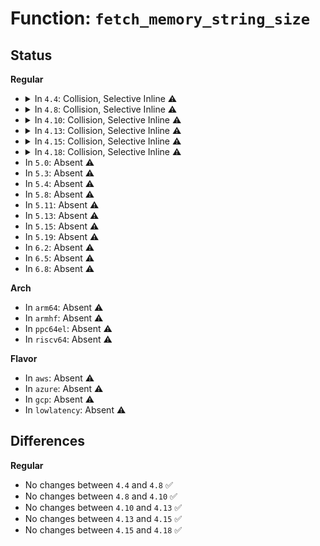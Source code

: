 # Function: <code>fetch_memory_string_size</code>

## Status
<b>Regular</b>
<ul>
<li>
<details>
<summary>In <code>4.4</code>: Collision, Selective Inline ⚠️</summary>

```c
void fetch_memory_string_size(struct pt_regs *regs, void *addr, void *dest);
```

**Collision:** Static-Static Collision

**Inline:** Selective

**Transformation:** False

**Instances:**

```
In kernel/trace/trace_kprobe.c (ffffffff81167480)
Location: kernel/trace/trace_kprobe.c:191
Inline: False
Direct callers:
  - kernel/trace/trace_kprobe.c:fetch_symbol_string_size
```
```
In kernel/trace/trace_uprobe.c (ffffffff8116ed70)
Location: kernel/trace/trace_uprobe.c:161
Inline: True
Inline callers:
  - kernel/trace/trace_uprobe.c:fetch_file_offset_string_size
```
**Symbols:**

```
ffffffff81167480-ffffffff81167540: fetch_memory_string_size (STB_LOCAL)
ffffffff8116ed70-ffffffff8116ed9e: fetch_memory_string_size (STB_LOCAL)
```
</details>
</li>
<li>
<details>
<summary>In <code>4.8</code>: Collision, Selective Inline ⚠️</summary>

```c
void fetch_memory_string_size(struct pt_regs *regs, void *addr, void *dest);
```

**Collision:** Static-Static Collision

**Inline:** Selective

**Transformation:** False

**Instances:**

```
In kernel/trace/trace_kprobe.c (ffffffff81174a40)
Location: kernel/trace/trace_kprobe.c:191
Inline: False
Direct callers:
  - kernel/trace/trace_kprobe.c:fetch_symbol_string_size
```
```
In kernel/trace/trace_uprobe.c (ffffffff8117c48a)
Location: kernel/trace/trace_uprobe.c:161
Inline: True
Inline callers:
  - kernel/trace/trace_uprobe.c:fetch_file_offset_string_size
```
**Symbols:**

```
ffffffff81174a40-ffffffff81174af7: fetch_memory_string_size (STB_LOCAL)
ffffffff8117c430-ffffffff8117c45e: fetch_memory_string_size (STB_LOCAL)
```
</details>
</li>
<li>
<details>
<summary>In <code>4.10</code>: Collision, Selective Inline ⚠️</summary>

```c
void fetch_memory_string_size(struct pt_regs *regs, void *addr, void *dest);
```

**Collision:** Static-Static Collision

**Inline:** Selective

**Transformation:** False

**Instances:**

```
In kernel/trace/trace_kprobe.c (ffffffff811804c0)
Location: kernel/trace/trace_kprobe.c:202
Inline: False
Direct callers:
  - kernel/trace/trace_kprobe.c:fetch_symbol_string_size
```
```
In kernel/trace/trace_uprobe.c (ffffffff8118809a)
Location: kernel/trace/trace_uprobe.c:161
Inline: True
Inline callers:
  - kernel/trace/trace_uprobe.c:fetch_file_offset_string_size
```
**Symbols:**

```
ffffffff811804c0-ffffffff81180577: fetch_memory_string_size (STB_LOCAL)
ffffffff81188040-ffffffff8118806e: fetch_memory_string_size (STB_LOCAL)
```
</details>
</li>
<li>
<details>
<summary>In <code>4.13</code>: Collision, Selective Inline ⚠️</summary>

```c
void fetch_memory_string_size(struct pt_regs *regs, void *addr, void *dest);
```

**Collision:** Static-Static Collision

**Inline:** Selective

**Transformation:** False

**Instances:**

```
In kernel/trace/trace_kprobe.c (ffffffff81182fc0)
Location: kernel/trace/trace_kprobe.c:205
Inline: False
Direct callers:
  - kernel/trace/trace_kprobe.c:fetch_symbol_string_size
```
```
In kernel/trace/trace_uprobe.c (ffffffff8118ad1a)
Location: kernel/trace/trace_uprobe.c:163
Inline: True
Inline callers:
  - kernel/trace/trace_uprobe.c:fetch_file_offset_string_size
```
**Symbols:**

```
ffffffff81182fc0-ffffffff81183036: fetch_memory_string_size (STB_LOCAL)
ffffffff8118acc0-ffffffff8118acee: fetch_memory_string_size (STB_LOCAL)
```
</details>
</li>
<li>
<details>
<summary>In <code>4.15</code>: Collision, Selective Inline ⚠️</summary>

```c
void fetch_memory_string_size(struct pt_regs *regs, void *addr, void *dest);
```

**Collision:** Static-Static Collision

**Inline:** Selective

**Transformation:** False

**Instances:**

```
In kernel/trace/trace_kprobe.c (ffffffff81190c20)
Location: kernel/trace/trace_kprobe.c:205
Inline: False
Direct callers:
  - kernel/trace/trace_kprobe.c:fetch_symbol_string_size
```
```
In kernel/trace/trace_uprobe.c (ffffffff811987ca)
Location: kernel/trace/trace_uprobe.c:163
Inline: True
Inline callers:
  - kernel/trace/trace_uprobe.c:fetch_file_offset_string_size
```
**Symbols:**

```
ffffffff81190c20-ffffffff81190ca3: fetch_memory_string_size (STB_LOCAL)
ffffffff81198770-ffffffff8119879e: fetch_memory_string_size (STB_LOCAL)
```
</details>
</li>
<li>
<details>
<summary>In <code>4.18</code>: Collision, Selective Inline ⚠️</summary>

```c
void fetch_memory_string_size(struct pt_regs *regs, void *addr, void *dest);
```

**Collision:** Static-Static Collision

**Inline:** Selective

**Transformation:** False

**Instances:**

```
In kernel/trace/trace_kprobe.c (ffffffff811a6140)
Location: kernel/trace/trace_kprobe.c:229
Inline: False
Direct callers:
  - kernel/trace/trace_kprobe.c:fetch_symbol_string_size
```
```
In kernel/trace/trace_uprobe.c (ffffffff811ae24c)
Location: kernel/trace/trace_uprobe.c:166
Inline: True
Inline callers:
  - kernel/trace/trace_uprobe.c:fetch_file_offset_string_size
```
**Symbols:**

```
ffffffff811a6140-ffffffff811a61c3: fetch_memory_string_size (STB_LOCAL)
ffffffff811ae200-ffffffff811ae22c: fetch_memory_string_size (STB_LOCAL)
```
</details>
</li>
<li>
In <code>5.0</code>: Absent ⚠️
</li>
<li>
In <code>5.3</code>: Absent ⚠️
</li>
<li>
In <code>5.4</code>: Absent ⚠️
</li>
<li>
In <code>5.8</code>: Absent ⚠️
</li>
<li>
In <code>5.11</code>: Absent ⚠️
</li>
<li>
In <code>5.13</code>: Absent ⚠️
</li>
<li>
In <code>5.15</code>: Absent ⚠️
</li>
<li>
In <code>5.19</code>: Absent ⚠️
</li>
<li>
In <code>6.2</code>: Absent ⚠️
</li>
<li>
In <code>6.5</code>: Absent ⚠️
</li>
<li>
In <code>6.8</code>: Absent ⚠️
</li>
</ul>
<b>Arch</b>
<ul>
<li>
In <code>arm64</code>: Absent ⚠️
</li>
<li>
In <code>armhf</code>: Absent ⚠️
</li>
<li>
In <code>ppc64el</code>: Absent ⚠️
</li>
<li>
In <code>riscv64</code>: Absent ⚠️
</li>
</ul>
<b>Flavor</b>
<ul>
<li>
In <code>aws</code>: Absent ⚠️
</li>
<li>
In <code>azure</code>: Absent ⚠️
</li>
<li>
In <code>gcp</code>: Absent ⚠️
</li>
<li>
In <code>lowlatency</code>: Absent ⚠️
</li>
</ul>

## Differences
<b>Regular</b>
<ul>
<li>
No changes between <code>4.4</code> and <code>4.8</code> ✅
</li>
<li>
No changes between <code>4.8</code> and <code>4.10</code> ✅
</li>
<li>
No changes between <code>4.10</code> and <code>4.13</code> ✅
</li>
<li>
No changes between <code>4.13</code> and <code>4.15</code> ✅
</li>
<li>
No changes between <code>4.15</code> and <code>4.18</code> ✅
</li>
</ul>
